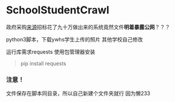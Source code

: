 # SchoolStudentCrawl

政府采购[来源](https://www.tianyancha.com/bid/16f134cf743f11ea85737cd30aeb144c)招标花了九十万做出来的系统竟然文件**明着暴露公网**？？？

python3脚本，下载ywhs学生上传的照片
其他学校自己修改

运行库需求requests
使用包管理器安装

> pip install requests

### 注意！
文件保存在脚本同目录，所以自己新建个文件夹就行 因为懒233

